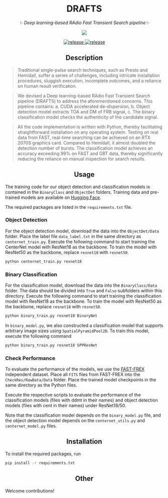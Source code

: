 <h1 align='center'> DRAFTS </h1>

<div align="center">

_✨ Deep learning-based RAdio Fast Transient Search pipeline✨_

<img src="https://counter.seku.su/cmoe?name=APOD&theme=r34" /><br>

</div>

<p align="center">
  <a href="https://github.com/SukiYume/DRAFTS">
    <img src="https://img.shields.io/badge/TransientSearch-DRAFTS-da282a" alt="release">
  </a>
  <a href="https://github.com/SukiYume/DRAFTS/stargazers">
    <img src="https://img.shields.io/github/stars/SukiYume/DRAFTS.svg?label=Stars&logo=github" alt="release">
  </a>
</p>


## <div align="center">Description</div>

> Traditional single-pulse search techniques, such as Presto and Hemidall, suffer a series of challenges, including intricate installation procedures, sluggish execution, incomplete outcomes, and a reliance on human result verification.

> We devised a Deep learning-based RAdio Fast Transient Search pipeline (DRAFTS) to address the aforementioned concerns. This pipeline contains: a. CUDA accelerated de-dispersion, b. Object detection model extracts TOA and DM of FRB signal, c. The binary classification model checks the authenticity of the candidate signal.

> All the code implementation is written with Python, thereby facilitating straightforward installation on any operating system. Testing on real data from FAST, real-time searching can be achieved on an RTX 2070S graphics card. Compared to Hemidall, it almost doubled the detection number of bursts. The classification model achieves an accuracy exceeding 99% on FAST and GBT data, thereby significantly reducing the reliance on manual inspection for search results.


## <div align="center">Usage</div>

The training code for our object detection and classification models is contained in the `BinaryClass` and `ObjectDet` folders. Training data and pre-trained models are available on [Hugging Face](https://huggingface.co/TorchLight/DRAFTS).

The required packages are listed in the `requirements.txt` file.


### Object Detection

For the object detection model, download the data into the `ObjectDet/Data` folder. Place the label file `data_label.txt` in the same directory as `centernet_train.py`. Execute the following command to start training the CenterNet model with ResNet18 as the backbone. To train the model with ResNet50 as the backbone, replace `resnet18` with `resnet50`.

```bash
python centernet_train.py resnet18
```


### Binary Classification

For the classification model, download the data into the `BinaryClass/Data` folder. The data should be divided into `True` and `False` subfolders within this directory. Execute the following command to start training the classification model with ResNet18 as the backbone. To train the model with ResNet50 as the backbone, replace `resnet18` with `resnet50`.

```bash
python binary_train.py resnet18 BinaryNet
```

In `binary_model.py`, we also constructed a classification model that supports arbitrary image sizes using `SpatialPyramidPool2D`. To train this model, execute the following command

```bash
python binary_train.py resnet18 SPPResNet
```


### Check Performance

To evaluate the performance of the models, we use the [FAST-FREX](https://doi.org/10.57760/sciencedb.15070) independent dataset. Place all `FITS` files from FAST-FREX into the `CheckRes/RawData/Data` folder. Place the trained model checkpoints in the same directory as the Python files.

Execute the respective scripts to evaluate the performance of the classification models (files with ddmt in their names) and object detection models (files with cent in their names) under ResNet18/50.

Note that the classification model depends on the `binary_model.py` file, and the object detection model depends on the `centernet_utils.py` and `centernet_model.py` files.


## <div align="center">Installation</div>

To install the required packages, run

```bash
pip install -r requirements.txt
```


## <div align="center">Other</div>

Welcome contributions!

